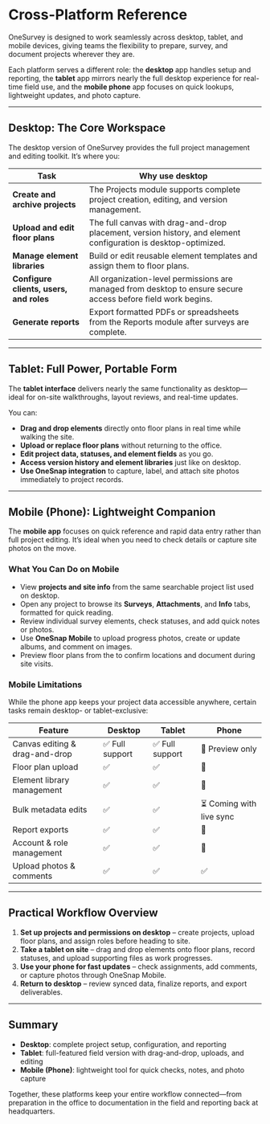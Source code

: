 # Cross-Platform Reference

OneSurvey is designed to work seamlessly across desktop, tablet, and mobile devices, giving teams the flexibility to prepare, survey, and document projects wherever they are.  

Each platform serves a different role: the **desktop** app handles setup and reporting, the **tablet** app mirrors nearly the full desktop experience for real-time field use, and the **mobile phone** app focuses on quick lookups, lightweight updates, and photo capture.

---

## Desktop: The Core Workspace

The desktop version of OneSurvey provides the full project management and editing toolkit. It’s where you:

| Task | Why use desktop |
| --- | --- |
| **Create and archive projects** | The Projects module supports complete project creation, editing, and version management. |
| **Upload and edit floor plans** | The full canvas with drag-and-drop placement, version history, and element configuration is desktop-optimized. |
| **Manage element libraries** | Build or edit reusable element templates and assign them to floor plans. |
| **Configure clients, users, and roles** | All organization-level permissions are managed from desktop to ensure secure access before field work begins. |
| **Generate reports** | Export formatted PDFs or spreadsheets from the Reports module after surveys are complete. |

---

## Tablet: Full Power, Portable Form

The **tablet interface** delivers nearly the same functionality as desktop—ideal for on-site walkthroughs, layout reviews, and real-time updates.

You can:

- **Drag and drop elements** directly onto floor plans in real time while walking the site.  
- **Upload or replace floor plans** without returning to the office.  
- **Edit project data, statuses, and element fields** as you go.  
- **Access version history and element libraries** just like on desktop.  
- **Use OneSnap integration** to capture, label, and attach site photos immediately to project records.  

---

## Mobile (Phone): Lightweight Companion

The **mobile app** focuses on quick reference and rapid data entry rather than full project editing. It’s ideal when you need to check details or capture site photos on the move.

### What You Can Do on Mobile

- View **projects and site info** from the same searchable project list used on desktop.  
- Open any project to browse its **Surveys**, **Attachments**, and **Info** tabs, formatted for quick reading.  
- Review individual survey elements, check statuses, and add quick notes or photos.  
- Use **OneSnap Mobile** to upload progress photos, create or update albums, and comment on images.  
- Preview floor plans from the to confirm locations and document during site visits.

### Mobile Limitations

While the phone app keeps your project data accessible anywhere, certain tasks remain desktop- or tablet-exclusive:

| Feature | Desktop | Tablet | Phone |
| --- | --- | --- | --- |
| Canvas editing & drag-and-drop | ✅ Full support | ✅ Full support | 🚫 Preview only |
| Floor plan upload | ✅ | ✅ | 🚫 |
| Element library management | ✅ | ✅ | 🚫 |
| Bulk metadata edits | ✅ | ✅ | ⏳ Coming with live sync |
| Report exports | ✅ | ✅ | 🚫 |
| Account & role management | ✅ | ✅ | 🚫 |
| Upload photos & comments | ✅ | ✅ | ✅ |

---

## Practical Workflow Overview

1. **Set up projects and permissions on desktop** – create projects, upload floor plans, and assign roles before heading to site.  
2. **Take a tablet on site** – drag and drop elements onto floor plans, record statuses, and upload supporting files as work progresses.  
3. **Use your phone for fast updates** – check assignments, add comments, or capture photos through OneSnap Mobile.  
4. **Return to desktop** – review synced data, finalize reports, and export deliverables.

---

## Summary

- **Desktop**: complete project setup, configuration, and reporting  
- **Tablet**: full-featured field version with drag-and-drop, uploads, and editing  
- **Mobile (Phone)**: lightweight tool for quick checks, notes, and photo capture  

Together, these platforms keep your entire workflow connected—from preparation in the office to documentation in the field and reporting back at headquarters.
